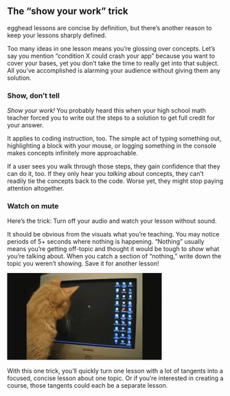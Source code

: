 ## The “show your work” trick
egghead lessons are concise by definition, but there’s another reason to keep your lessons sharply defined.

Too many ideas in one lesson means you’re glossing over concepts. Let’s say you mention “condition X could crash your app” because you want to cover your bases, yet you don’t take the time to really get into that subject. All you’ve accomplished is alarming your audience without giving them any solution.


### Show, don’t tell

*Show your work!* You probably heard this when your high school math teacher forced you to write out the steps to a solution to get full credit for your answer.

It applies to coding instruction, too. The simple act of typing something out, highlighting a block with your mouse, or logging something in the console makes concepts infinitely more approachable.

If a user sees you walk through those steps, they gain confidence that they can do it, too. If they only hear you *talking* about concepts, they can’t readily tie the concepts back to the code. Worse yet, they might stop paying attention altogether.


### Watch on mute

Here’s the trick: Turn off your audio and watch your lesson without sound.

It should be obvious from the visuals what you’re teaching. You may notice periods of 5+ seconds where nothing is happening. “Nothing” usually means you’re getting off-topic and thought it would be tough to *show* what you’re talking about. When you catch a section of “nothing,” write down the topic you weren’t showing. Save it for another lesson!

![](/static/cat-watching-cursor.gif)

With this one trick, you’ll quickly turn one lesson with a lot of tangents into a focused, concise lesson about one topic. Or if you’re interested in creating a course, those tangents could each be a separate lesson.
